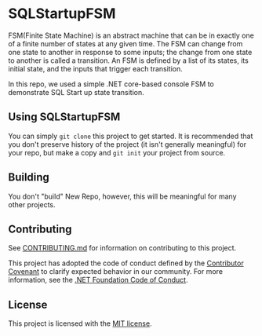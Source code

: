 # SQLStartupFSM

FSM(Finite State Machine) is an abstract machine that can be in exactly one of a finite number of states at any given time. The FSM can change from one state to another in response to some inputs; the change from one state to another is called a transition. An FSM is defined by a list of its states, its initial state, and the inputs that trigger each transition. 

In this repo, we used a simple .NET core-based console FSM to demonstrate SQL Start up state transition.

## Using SQLStartupFSM

You can simply `git clone` this project to get started. It is recommended that you don't preserve history of the project (it isn't generally meaningful) for your repo, but make a copy and `git init` your project from source.

## Building

You don't "build" New Repo, however, this will be meaningful for many other projects.

## Contributing

See [CONTRIBUTING.md](CONTRIBUTING.md) for information on contributing to this project.

This project has adopted the code of conduct defined by the [Contributor Covenant](http://contributor-covenant.org/) 
to clarify expected behavior in our community. For more information, see the [.NET Foundation Code of Conduct](http://www.dotnetfoundation.org/code-of-conduct).

## License

This project is licensed with the [MIT license](LICENSE).